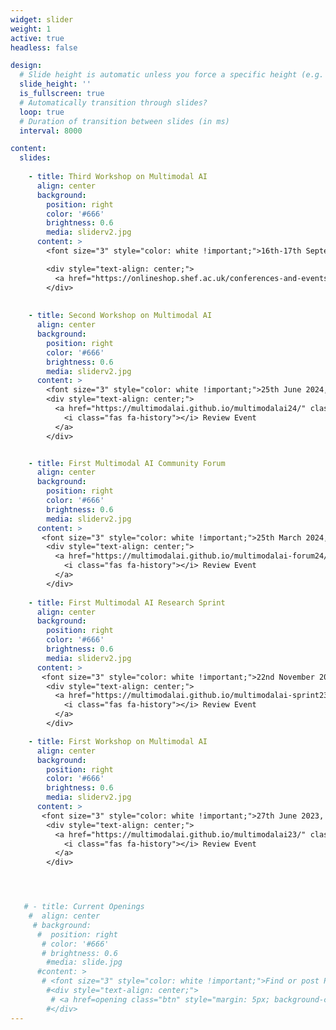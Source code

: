 ```yaml
---
widget: slider
weight: 1
active: true
headless: false

design:
  # Slide height is automatic unless you force a specific height (e.g. '400px')
  slide_height: ''
  is_fullscreen: true
  # Automatically transition through slides?
  loop: true
  # Duration of transition between slides (in ms)
  interval: 8000

content:
  slides:
    
    - title: Third Workshop on Multimodal AI
      align: center
      background:
        position: right
        color: '#666'
        brightness: 0.6
        media: sliderv2.jpg
      content: >
        <font size="3" style="color: white !important;">16th-17th September 2025, Barbican Centre, London, UK</font>

        <div style="text-align: center;">
          <a href="https://onlineshop.shef.ac.uk/conferences-and-events/faculty-of-engineering/computer-science/third-workshop-on-multimodal-ai" class="btn" style="margin: 5px; background-color: white !important; color: purple !important;"><i class="fas fa-globe"></i> Register Now
        </div>
        
        
    - title: Second Workshop on Multimodal AI
      align: center
      background:
        position: right
        color: '#666'
        brightness: 0.6
        media: sliderv2.jpg
      content: >
        <font size="3" style="color: white !important;">25th June 2024, Sheffield, UK</font>
        <div style="text-align: center;">
          <a href="https://multimodalai.github.io/multimodalai24/" class="btn" style="margin: 5px; background-color: white !important; color: purple !important;">
            <i class="fas fa-history"></i> Review Event
          </a>
        </div>


    - title: First Multimodal AI Community Forum
      align: center
      background:
        position: right
        color: '#666'
        brightness: 0.6
        media: sliderv2.jpg
      content: >
       <font size="3" style="color: white !important;">25th March 2024, Virtual</font>
        <div style="text-align: center;">
          <a href="https://multimodalai.github.io/multimodalai-forum24/" class="btn" style="margin: 5px; background-color: white !important; color: purple !important;">
            <i class="fas fa-history"></i> Review Event
          </a>
        </div>
        
    - title: First Multimodal AI Research Sprint
      align: center
      background:
        position: right
        color: '#666'
        brightness: 0.6
        media: sliderv2.jpg
      content: >
       <font size="3" style="color: white !important;">22nd November 2023, London, UK</font>
        <div style="text-align: center;">
          <a href="https://multimodalai.github.io/multimodalai-sprint23/" class="btn" style="margin: 5px; background-color: white !important; color: purple !important;">
            <i class="fas fa-history"></i> Review Event
          </a>
        </div>

    - title: First Workshop on Multimodal AI
      align: center
      background:
        position: right
        color: '#666'
        brightness: 0.6
        media: sliderv2.jpg
      content: >
       <font size="3" style="color: white !important;">27th June 2023, Sheffield, UK</font>
        <div style="text-align: center;">
          <a href="https://multimodalai.github.io/multimodalai23/" class="btn" style="margin: 5px; background-color: white !important; color: purple !important;">
            <i class="fas fa-history"></i> Review Event
          </a>
        </div>




   # - title: Current Openings
    #  align: center
     # background:
      #  position: right
       # color: '#666'
       # brightness: 0.6
        #media: slide.jpg
      #content: >
       # <font size="3" style="color: white !important;">Find or post PhD / job openings in multimodal AI</font>        
        #<div style="text-align: center;">
         # <a href=opening class="btn" style="margin: 5px; background-color: white !important; color: purple !important;"><i class="fas fa-star"></i> PhD / Job Openings</a> <br>
        #</div>
---
```

